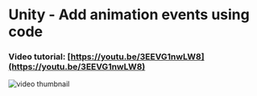 # Unity - Add animation events using code
### Video tutorial: [https://youtu.be/3EEVG1nwLW8](https://youtu.be/3EEVG1nwLW8)
![video thumbnail](https://img.youtube.com/vi/3EEVG1nwLW8/0.jpg)
